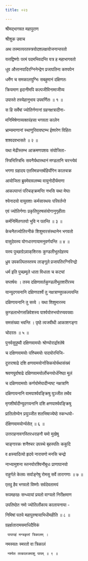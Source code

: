 ```yaml
---
title: ०२३

---
```

श्रीमद्‌भागवत महापुराण  
  
श्रीशुक उवाच   
  
अथ तस्मात्परतस्त्रयोदशलक्षयोजनान्तरतो   
  
यत्तद्विष्णोः परमं पदमभिवदन्ति यत्र ह महाभागवतो   
  
धुव औत्तानपादिरग्निनेन्द्रेण प्रजापतिना कश्यपेन   
  
धर्मेण च समकालयुग्भिः सबहुमानं दक्षिणतः   
  
क्रियमाण इदानीमपि कल्पजीविनामाजीव्य   
  
उपास्ते तस्येहानुभाव उपवर्णितः ॥ १ ॥   
  
स हि सर्वेषां ज्योतिर्गणानां ग्रहनक्षत्रादीना-   
  
मनिमिषेणाव्यक्तरंहसा भगवता कालेन   
  
भ्राम्यमाणानां स्थाणुरिवावष्टम्भ ईश्वरेण विहितः   
  
शश्वदवभासते ॥ २ ॥   
  
यथा मेढीस्तम्भ आक्रमणपशवः संयोजिता-   
  
स्त्रिभिस्त्रिभिः सवनैर्यथास्थानं मण्डलानि चरन्त्येवं   
  
भगणा ग्रहादय एतस्मिन्नन्तर्बहिर्योगेन कालचक्र   
  
आयोजिता ब्रुवमेवावलम्ब्य वायुनोदीर्यमाणा   
  
आकल्पान्तं परिचङ्क्रमन्ति नभसि यथा मेघाः   
  
श्येनादयो वायुवशाः कर्मसारथयः परिवर्तन्ते   
  
एवं ज्योतिर्गणाः प्रकृतिपुरुषसंयोगानुगृहीताः   
  
कर्मनिर्मितगतयो भुवि न पतन्ति ॥ ३ ॥   
  
केचनैतज्योतिरनीकं शिशुमारसंस्थानेन भगवतो   
  
वासुदेवस्य योगधारणायामनुवर्णयन्ति ॥ ४ ॥   
  
यस्य पुच्छाग्रेऽवाक्‌शिरसः कुण्डलीभूतदेहस्य   
  
ध्रुव उपकल्पितस्तस्य लाङ्‌गूले प्रजापतिरग्निरिन्द्रो   
  
धर्म इति पुच्छमूले धाता विधाता च कट्यां   
  
सप्तर्षयः । तस्य दक्षिणावर्तकुण्डलीभूतशरीरस्य   
  
यान्युदगयनानि दक्षिणपार्श्वे तु नक्षत्राण्युपकल्पयन्ति   
  
दक्षिणायनानि तु सव्ये । यथा शिशुमारस्य   
  
कुण्डलाभोगसन्निवेशस्य पार्श्वयोरुभयोरप्यवयवाः   
  
समसंख्या भवन्ति । पृष्ठे त्वजवीथी आकाशगङ्गा   
  
चोदरतः ॥ ५ ॥   
  
पुनर्वसुपुष्यौ दक्षिणवामयोः श्रोण्योरार्द्राश्लेषे   
  
च दक्षिणवामयोः पश्चिमयोः पादयोरभिजि-   
  
दुत्तराषाढे दशि क्षणवामयोर्नासिकयोर्यथासंख्यं   
  
श्रवणपूर्वाषाढे दक्षिणवामयोर्लोचनयोर्धनिष्ठा मूलं   
  
च दक्षिणवामयोः कर्णयोर्मघादीन्यष्ट नक्षत्राणि   
  
दक्षिणायनानि वामपार्श्ववङ्क्रिषु युञ्जीत तथैव   
  
मृगशीर्षादीन्युदगयनानि दशि क्षणपार्श्ववङ्क्रिषु   
  
प्रातिलोम्येन प्रयुञ्जीत शतभिषाज्येष्ठे स्कन्धयो-   
  
र्दक्षिणवामयोर्न्यसेत् ॥ ६ ॥   
  
उत्तराहनावगस्तिरधराहनौ यमो मुखेषु   
  
चाङ्गारकः शनैश्चर उपस्थे बृहस्पतिः ककुदि   
  
व क्षस्यादित्यो हृदये नारायणो मनसि चन्द्रो   
  
नाभ्यामुशना स्तनयोरश्विनौबुधः प्राणापानयो   
  
राहुर्गले केतवः सर्वाङ्गेषु रोमसु सर्वे तारागणाः ॥ ७ ॥   
  
एतदु हैव भगवतो विष्णोः सर्वदेवतामयं   
  
रूपमहरहः सन्ध्यायां प्रयतो वाग्यतो निरीक्षमाण   
  
उपतिष्ठेत नमो ज्योतिर्लोकाय कालायनाया -   
  
निमिषां पतये महापुरुषायाभिधीमहीति ॥ ८ ॥   
  
ग्रहर्क्षतारामयमाधिदैविकं   
  
     पापापहं मन्त्रकृतां त्रिकालम् ।   
  
नमस्यतः स्मरतो वा त्रिकालं   
  
     नश्येत तत्कालजमाशु पापम् ॥ ९ ॥ 